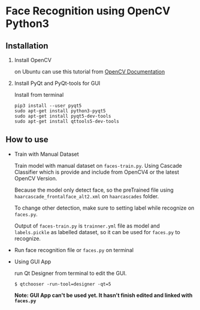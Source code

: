 # Face Recognition using OpenCV Python3

## Installation

1. Install OpenCV
   
   on Ubuntu can use this tutorial from [OpenCV Documentation](https://docs.opencv.org/4.5.2/d2/de6/tutorial_py_setup_in_ubuntu.html)
   
2. Install PyQt and PyQt-tools for GUI

   Install from terminal
   ```
   pip3 install --user pyqt5  
   sudo apt-get install python3-pyqt5  
   sudo apt-get install pyqt5-dev-tools
   sudo apt-get install qttools5-dev-tools
   ```

## How to use

- Train with Manual Dataset

   Train model with manual dataset on `faces-train.py`. Using Cascade Classifier which is provide and include from OpenCV4 or the latest OpenCV Version.
   
   Because the model only detect face, so the preTrained file using `haarcascade_frontalface_alt2.xml` on `haarcascades` folder.
   
   To change other detection, make sure to setting label while recognize on `faces.py`.
   
   Output of `faces-train.py` is `trainner.yml` file as model and `labels.pickle` as labelled dataset, so it can be used for `faces.py` to recognize.
   
- Run face recognition file or `faces.py` on terminal

- Using GUI App

   run Qt Designer from terminal to edit the GUI.

   `$ qtchooser -run-tool=designer -qt=5`
   
   **Note: GUI App can't be used yet. It hasn't finish edited and linked with `faces.py`**

